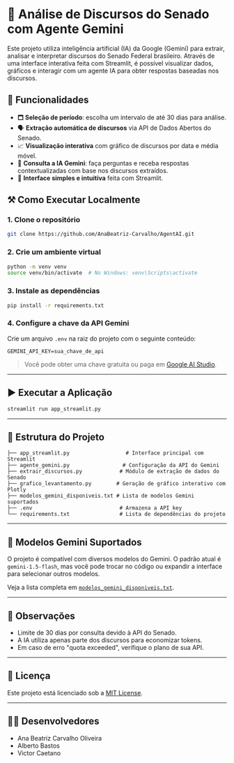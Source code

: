 # 🧠 Análise de Discursos do Senado com Agente Gemini

Este projeto utiliza inteligência artificial (IA) da Google (Gemini) para extrair, analisar e interpretar discursos do Senado Federal brasileiro. Através de uma interface interativa feita com Streamlit, é possível visualizar dados, gráficos e interagir com um agente IA para obter respostas baseadas nos discursos.

## 🚀 Funcionalidades

* 🗖️ **Seleção de período**: escolha um intervalo de até 30 dias para análise.
* 🗣️ **Extração automática de discursos** via API de Dados Abertos do Senado.
* 📈 **Visualização interativa** com gráfico de discursos por data e média móvel.
* 🤖 **Consulta a IA Gemini**: faça perguntas e receba respostas contextualizadas com base nos discursos extraídos.
* 💬 **Interface simples e intuitiva** feita com Streamlit.


## ⚒️ Como Executar Localmente

### 1. Clone o repositório

```bash
git clone https://github.com/AnaBeatriz-Carvalho/AgentAI.git
```

### 2. Crie um ambiente virtual

```bash
python -m venv venv
source venv/bin/activate  # No Windows: venv\Scripts\activate
```

### 3. Instale as dependências

```bash
pip install -r requirements.txt
```

### 4. Configure a chave da API Gemini

Crie um arquivo `.env` na raiz do projeto com o seguinte conteúdo:

```env
GEMINI_API_KEY=sua_chave_de_api
```

> Você pode obter uma chave gratuita ou paga em [Google AI Studio](https://makersuite.google.com/app/apikey).

---

## ▶️ Executar a Aplicação

```bash
streamlit run app_streamlit.py
```

---

## 📂 Estrutura do Projeto

```
├── app_streamlit.py                  # Interface principal com Streamlit
├── agente_gemini.py                 # Configuração da API do Gemini
├── extrair_discursos.py            # Módulo de extração de dados do Senado
├── grafico_levantamento.py        # Geração de gráfico interativo com Plotly
├── modelos_gemini_disponiveis.txt # Lista de modelos Gemini suportados
├── .env                            # Armazena a API key
└── requirements.txt                # Lista de dependências do projeto
```

---

## 🤖 Modelos Gemini Suportados

O projeto é compatível com diversos modelos do Gemini. O padrão atual é `gemini-1.5-flash`, mas você pode trocar no código ou expandir a interface para selecionar outros modelos.

Veja a lista completa em [`modelos_gemini_disponiveis.txt`](modelos_gemini_disponiveis.txt).

---

## 📌 Observações

* Limite de 30 dias por consulta devido à API do Senado.
* A IA utiliza apenas parte dos discursos para economizar tokens.
* Em caso de erro "quota exceeded", verifique o plano de sua API.

---

## 📃 Licença

Este projeto está licenciado sob a [MIT License](LICENSE).

---

## 👨‍💻 Desenvolvedores

- Ana Beatriz Carvalho Oliveira  
- Alberto Bastos  
- Victor Caetano  


